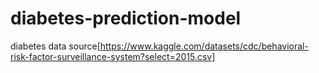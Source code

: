 # diabetes-prediction-model

diabetes data source[https://www.kaggle.com/datasets/cdc/behavioral-risk-factor-surveillance-system?select=2015.csv]
